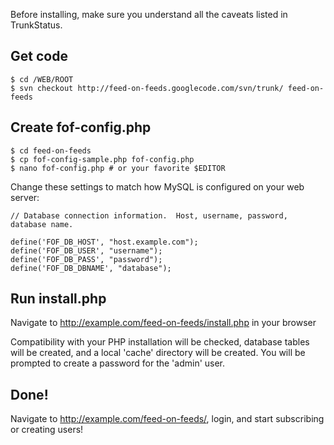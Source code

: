 Before installing, make sure you understand all the caveats listed in TrunkStatus.

## Get code ##

```
$ cd /WEB/ROOT
$ svn checkout http://feed-on-feeds.googlecode.com/svn/trunk/ feed-on-feeds
```

## Create fof-config.php ##

```
$ cd feed-on-feeds
$ cp fof-config-sample.php fof-config.php
$ nano fof-config.php # or your favorite $EDITOR
```

Change these settings to match how MySQL is configured on your web server:

```
// Database connection information.  Host, username, password, database name.

define('FOF_DB_HOST', "host.example.com");
define('FOF_DB_USER', "username");
define('FOF_DB_PASS', "password");
define('FOF_DB_DBNAME', "database");
```

## Run install.php ##

Navigate to http://example.com/feed-on-feeds/install.php in your browser

Compatibility with your PHP installation will be checked, database tables will be created, and a local 'cache' directory will be created.  You will be prompted to create a password for the 'admin' user.

## Done! ##

Navigate to http://example.com/feed-on-feeds/, login, and start subscribing or creating users!